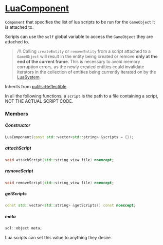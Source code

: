 # [LuaComponent](LuaComponent.hpp)

`Component` that specifies the list of lua scripts to be run for the `GameObject` it is attached to.

Scripts can use the `self` global variable to access the `GameObject` they are attached to.


> /!\ Calling `createEntity` or `removeEntity` from a script attached to a `GameObject` will result in the entity being created or remove **only at the end of the current frame**. This is necessary to avoid memory corruption errors, as the newly created entities could invalidate iterators in the collection of entities being currently iterated on by the [LuaSystem](../systems/LuaSystem.md).


Inherits from [putils::Reflectible](https://github.com/phiste/putils/blob/master/reflection/Reflectible.md).

In all the following functions, a `script` is the path to a file containing a script, NOT THE ACTUAL SCRIPT CODE.

### Members

##### Constructor

```cpp
LuaComponent(const std::vector<std::string> &scripts = {});
```

##### attachScript

```cpp
void attachScript(std::string_view file) noexcept;
```

##### removeScript

```cpp
void removeScript(std::string_view file) noexcept;
```

##### getScripts

```cpp
const std::vector<std::string> &getScripts() const noexcept;
```

##### meta

```cpp
sol::object meta;
```

Lua scripts can set this value to anything they desire.
